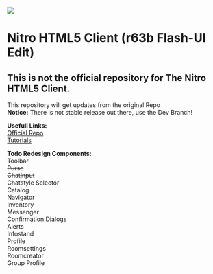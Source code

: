 ![](https://svgshare.com/i/TAX.svg)
# Nitro HTML5 Client (r63b Flash-UI Edit)

## This is not the official repository for The Nitro HTML5 Client. 
This repository will get updates from the original Repo<br>
<b>Notice:</b> There is not stable release out there, use the Dev Branch!

**Usefull Links:**<br>
 [Official Repo](https://git.krews.org/nitro/nitro-client)<br>
 [Tutorials](https://git.krews.org/nitro/nitro-client/-/wikis/home)

**Todo Redesign Components:**<br>
~~Toolbar~~             
~~Purse~~                      
~~Chatinput~~                  
~~Chatstyle Selector~~                 
Catalog                    
Navigator                  
Inventory                  
Messenger                  
Confirmation Dialogs        
Alerts                     
Infostand                 
Profile                    
Roomsettings               
Roomcreator   
Group Profile
             
